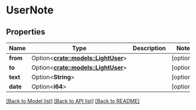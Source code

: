 # UserNote

## Properties

Name | Type | Description | Notes
------------ | ------------- | ------------- | -------------
**from** | Option<[**crate::models::LightUser**](LightUser.md)> |  | [optional]
**to** | Option<[**crate::models::LightUser**](LightUser.md)> |  | [optional]
**text** | Option<**String**> |  | [optional]
**date** | Option<**i64**> |  | [optional]

[[Back to Model list]](../README.md#documentation-for-models) [[Back to API list]](../README.md#documentation-for-api-endpoints) [[Back to README]](../README.md)


